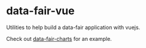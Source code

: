 # data-fair-vue

Utilities to help build a data-fair application with vuejs.

Check out [data-fair-charts](https://github.com/koumoul-dev/data-fair-charts) for an example.

